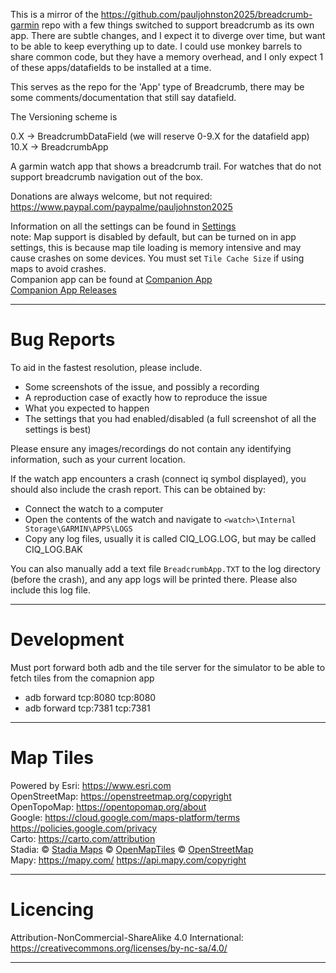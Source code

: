 This is a mirror of the https://github.com/pauljohnston2025/breadcrumb-garmin repo with a few things switched to support breadcrumb as its own app.
There are subtle changes, and I expect it to diverge over time, but want to be able to keep everything up to date.
I could use monkey barrels to share common code, but they have a memory overhead, and I only expect 1 of these apps/datafields to be installed at a time.

This serves as the repo for the 'App' type of Breadcrumb, there may be some comments/documentation that still say datafield.

The Versioning scheme is 

0.X -> BreadcrumbDataField (we will reserve 0-9.X for the datafield app)
10.X -> BreadcrumbApp

A garmin watch app that shows a breadcrumb trail. For watches that do not support breadcrumb navigation out of the box.

Donations are always welcome, but not required: https://www.paypal.com/paypalme/pauljohnston2025

Information on all the settings can be found in [Settings](settings.md)  
note: Map support is disabled by default, but can be turned on in app settings, this is because map tile loading is memory intensive and may cause crashes on some devices. You must set `Tile Cache Size` if using maps to avoid crashes.    
Companion app can be found at [Companion App](https://github.com/pauljohnston2025/breadcrumb-mobile.git)  
[Companion App Releases](https://github.com/pauljohnston2025/breadcrumb-mobile/releases/latest)

---

# Bug Reports

To aid in the fastest resolution, please include.

- Some screenshots of the issue, and possibly a recording
- A reproduction case of exactly how to reproduce the issue
- What you expected to happen
- The settings that you had enabled/disabled (a full screenshot of all the settings is best)

Please ensure any images/recordings do not contain any identifying information, such as your current location.

If the watch app encounters a crash (connect iq symbol displayed), you should also include the crash report. This can be obtained by:

* Connect the watch to a computer
* Open the contents of the watch and navigate to  `<watch>\Internal Storage\GARMIN\APPS\LOGS`
* Copy any log files, usually it is called CIQ_LOG.LOG, but may be called CIQ_LOG.BAK

You can also manually add a text file `BreadcrumbApp.TXT` to the log directory (before the crash), and any app logs will be printed there. Please also include this log file.

---

# Development

Must port forward both adb and the tile server for the simulator to be able to fetch tiles from the comapnion app

* adb forward tcp:8080 tcp:8080
* adb forward tcp:7381 tcp:7381

---

# Map Tiles

Powered by Esri: https://www.esri.com  
OpenStreetMap: https://openstreetmap.org/copyright  
OpenTopoMap: https://opentopomap.org/about  
Google: https://cloud.google.com/maps-platform/terms https://policies.google.com/privacy  
Carto: https://carto.com/attribution  
Stadia: &copy; <a href="https://stadiamaps.com/" target="_blank">Stadia Maps</a> &copy; <a href="https://openmaptiles.org/" target="_blank">OpenMapTiles</a> &copy; <a href="https://www.openstreetmap.org/copyright" target="_blank">OpenStreetMap</a>  
Mapy: https://mapy.com/ https://api.mapy.com/copyright

---

# Licencing

Attribution-NonCommercial-ShareAlike 4.0 International: https://creativecommons.org/licenses/by-nc-sa/4.0/  

---
